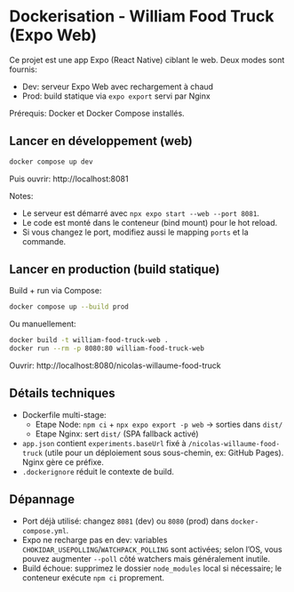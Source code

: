 # Dockerisation - William Food Truck (Expo Web)

Ce projet est une app Expo (React Native) ciblant le web. Deux modes sont fournis:
- Dev: serveur Expo Web avec rechargement à chaud
- Prod: build statique via `expo export` servi par Nginx

Prérequis: Docker et Docker Compose installés.

## Lancer en développement (web)

```bash
docker compose up dev
```

Puis ouvrir: http://localhost:8081

Notes:
- Le serveur est démarré avec `npx expo start --web --port 8081`.
- Le code est monté dans le conteneur (bind mount) pour le hot reload.
- Si vous changez le port, modifiez aussi le mapping `ports` et la commande.

## Lancer en production (build statique)

Build + run via Compose:
```bash
docker compose up --build prod
```
Ou manuellement:
```bash
docker build -t william-food-truck-web .
docker run --rm -p 8080:80 william-food-truck-web
```

Ouvrir: http://localhost:8080/nicolas-willaume-food-truck

## Détails techniques
- Dockerfile multi-stage:
  - Etape Node: `npm ci` + `npx expo export -p web` -> sorties dans `dist/`
  - Etape Nginx: sert `dist/` (SPA fallback activé)
- `app.json` contient `experiments.baseUrl` fixé à `/nicolas-willaume-food-truck` (utile pour un déploiement sous sous-chemin, ex: GitHub Pages). Nginx gère ce préfixe.
- `.dockerignore` réduit le contexte de build.

## Dépannage
- Port déjà utilisé: changez `8081` (dev) ou `8080` (prod) dans `docker-compose.yml`.
- Expo ne recharge pas en dev: variables `CHOKIDAR_USEPOLLING`/`WATCHPACK_POLLING` sont activées; selon l’OS, vous pouvez augmenter `--poll` côté watchers mais généralement inutile.
- Build échoue: supprimez le dossier `node_modules` local si nécessaire; le conteneur exécute `npm ci` proprement.
